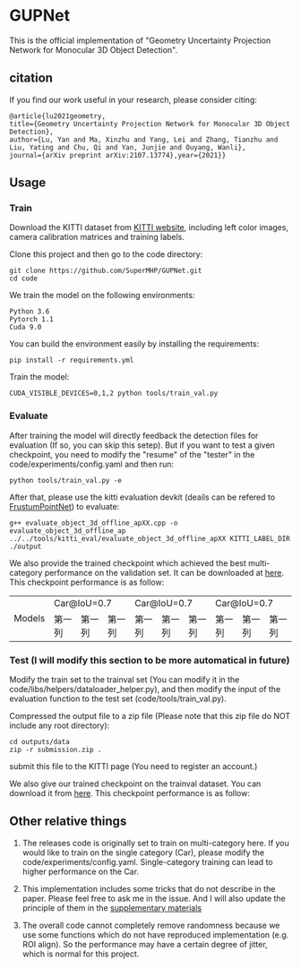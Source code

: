 # GUPNet

This is the official implementation of "Geometry Uncertainty Projection Network for Monocular 3D Object Detection".

## citation

If you find our work useful in your research, please consider citing:

    @article{lu2021geometry,
    title={Geometry Uncertainty Projection Network for Monocular 3D Object Detection},
    author={Lu, Yan and Ma, Xinzhu and Yang, Lei and Zhang, Tianzhu and Liu, Yating and Chu, Qi and Yan, Junjie and Ouyang, Wanli},
    journal={arXiv preprint arXiv:2107.13774},year={2021}}

## Usage

### Train

Download the KITTI dataset from [KITTI website](http://www.cvlibs.net/datasets/kitti/eval_object.php?obj_benchmark=3d), including left color images, camera calibration matrices and training labels.

Clone this project and then go to the code directory:

    git clone https://github.com/SuperMHP/GUPNet.git
    cd code

We train the model on the following environments:

    Python 3.6
    Pytorch 1.1
    Cuda 9.0

You can build the environment easily by installing the requirements:

    pip install -r requirements.yml

Train the model:

    CUDA_VISIBLE_DEVICES=0,1,2 python tools/train_val.py

### Evaluate

After training the model will directly feedback the detection files for evaluation (If so, you can skip this setep). But if you want to test a given checkpoint, you need to modify the "resume" of the "tester" in the code/experiments/config.yaml and then run:

    python tools/train_val.py -e

After that, please use the kitti evaluation devkit (deails can be refered to [FrustumPointNet](https://github.com/charlesq34/frustum-pointnets)) to evaluate:

    g++ evaluate_object_3d_offline_apXX.cpp -o evaluate_object_3d_offline_ap
    ../../tools/kitti_eval/evaluate_object_3d_offline_apXX KITTI_LABEL_DIR ./output

We also provide the trained checkpoint which achieved the best multi-category performance on the validation set. It can be downloaded at [here](https://drive.google.com/file/d/1-iQEjNlWMGYC-wC4kN6We_TBbBmeKsmz/view?usp=sharing). This checkpoint performance is as follow:

<table>
    <tr>
        <td rowspan="2">Models</td>
        <td colspan="3",align="center">Car@IoU=0.7</td>    
        <td colspan="3",align="center">Car@IoU=0.7</td>  
        <td colspan="3",align="center">Car@IoU=0.7</td>  
    </tr>
    <tr>
        <td>第一列</td> 
        <td>第一列</td> 
        <td>第一列</td> 
        <td>第一列</td> 
        <td>第一列</td> 
        <td>第一列</td> 
        <td>第一列</td> 
        <td>第一列</td> 
        <td>第一列</td> 
    </tr>
</table>


### Test (I will modify this section to be more automatical in future)

Modify the train set to the trainval set (You can modify it in the code/libs/helpers/dataloader_helper.py), and then modify the input of the evaluation function to the test set (code/tools/train_val.py). 

Compressed the output file to a zip file (Please note that this zip file do NOT include any root directory):

    cd outputs/data
    zip -r submission.zip .

submit this file to the KITTI page (You need to register an account.)

We also give our trained checkpoint on the trainval dataset. You can download it from [here](https://drive.google.com/file/d/1ppvEoE8VlCQjoY_viPcYvdjTf7J2yi1w/view?usp=sharing). This checkpoint performance is as follow:

## Other relative things

1. The releases code is originally set to train on multi-category here. If you would like to train on the single category (Car), please modify the code/experiments/config.yaml. Single-category training can lead to higher performance on the Car. 

2. This implementation includes some tricks that do not describe in the paper. Please feel free to ask me in the issue. And I will also update the principle of them in the [supplementary materials](https://github.com/SuperMHP/GUPNet/blob/main/pdf/supp.pdf)

3. The overall code cannot completely remove randomness because we use some functions which do not have reproduced implementation (e.g. ROI align). So the performance may have a certain degree of jitter, which is normal for this project. 